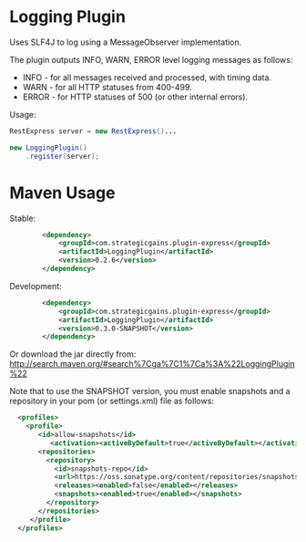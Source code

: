 Logging Plugin
==============

Uses SLF4J to log using a MessageObserver implementation.

The plugin outputs INFO, WARN, ERROR level logging messages as follows:

* INFO - for all messages received and processed, with timing data.
* WARN - for all HTTP statuses from 400-499.
* ERROR - for HTTP statuses of 500 (or other internal errors).

Usage:

```Java
RestExpress server = new RestExpress()...

new LoggingPlugin()
    .register(server);
```

Maven Usage
===========
Stable:
```xml
		<dependency>
			<groupId>com.strategicgains.plugin-express</groupId>
			<artifactId>LoggingPlugin</artifactId>
			<version>0.2.6</version>
		</dependency>
```
Development:
```xml
		<dependency>
			<groupId>com.strategicgains.plugin-express</groupId>
			<artifactId>LoggingPlugin</artifactId>
			<version>0.3.0-SNAPSHOT</version>
		</dependency>
```
Or download the jar directly from: 
http://search.maven.org/#search%7Cga%7C1%7Ca%3A%22LoggingPlugin%22

Note that to use the SNAPSHOT version, you must enable snapshots and a repository in your pom (or settings.xml) file as follows:
```xml
  <profiles>
    <profile>
       <id>allow-snapshots</id>
          <activation><activeByDefault>true</activeByDefault></activation>
       <repositories>
         <repository>
           <id>snapshots-repo</id>
           <url>https://oss.sonatype.org/content/repositories/snapshots</url>
           <releases><enabled>false</enabled></releases>
           <snapshots><enabled>true</enabled></snapshots>
         </repository>
       </repositories>
     </profile>
  </profiles>
```

